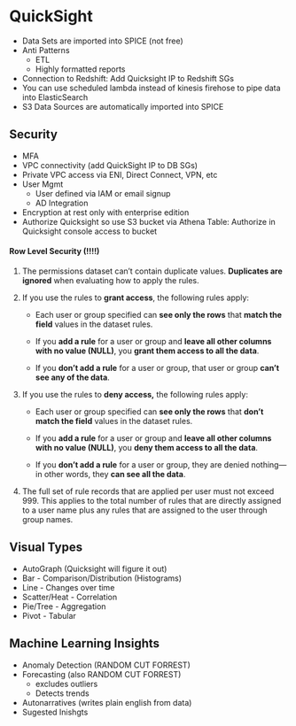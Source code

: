 # QuickSight

- Data Sets are imported into SPICE (not free)
- Anti Patterns
  - ETL
  - Highly formatted reports
- Connection to Redshift: Add Quicksight IP to Redshift SGs
- You can use scheduled lambda instead of kinesis firehose to pipe data into ElasticSearch
- S3 Data Sources are automatically imported into SPICE

## Security

- MFA
- VPC connectivity (add QuickSight IP to DB SGs)
- Private VPC access via ENI, Direct Connect, VPN, etc
- User Mgmt
  - User defined via IAM or email signup
  - AD Integration
- Encryption at rest only with enterprise edition
- Authorize Quicksight so use S3 bucket via Athena Table: Authorize in Quicksight console access to bucket

#### Row Level Security (!!!!)

1. The permissions dataset can’t contain duplicate values. **Duplicates are ignored** when evaluating how to apply the rules.

2. If you use the rules to **grant access**, the following rules apply:

   - Each user or group specified can **see only the rows** that **match the field** values in the dataset rules.

   - If you **add a rule** for a user or group and **leave all other columns with no value (NULL)**, you **grant them access to all the data**.

   - If you **don’t add a rule** for a user or group, that user or group **can’t see any of the data**.

3. If you use the rules to **deny access,** the following rules apply:

   - Each user or group specified can **see only the rows** that **don’t match the field** values in the dataset rules.

   - If you **add a rule** for a user or group and **leave all other columns with no value (NULL)**, you **deny them access to all the data**.

   - If you **don’t add a rule** for a user or group, they are denied nothing—in other words, they **can see all the data**.

4. The full set of rule records that are applied per user must not exceed 999. This applies to the total number of rules that are directly assigned to a user name plus any rules that are assigned to the user through group names.



## Visual Types

- AutoGraph (Quicksight will figure it out)
- Bar - Comparison/Distribution (Histograms)
- Line - Changes over time
- Scatter/Heat - Correlation
- Pie/Tree - Aggregation
- Pivot - Tabular



## Machine Learning Insights

- Anomaly Detection (RANDOM CUT FORREST)
- Forecasting (also RANDOM CUT FORREST)
  - excludes outliers
  - Detects trends
- Autonarratives (writes plain english from data)
- Sugested Inishgts

